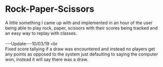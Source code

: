 # Rock-Paper-Scissors
A little something I came up with and implemented in an hour of the user being able to play rock, paper, scissors with their scores being tracked and an easy way to replay with classes.
<br><br>---Update---10/03/19 <br<br>
Fixed score tallying if a draw was encountered and instead no players get any points as opposed to the system just defaulting to saying the computer won, instead it will say there was a draw.
